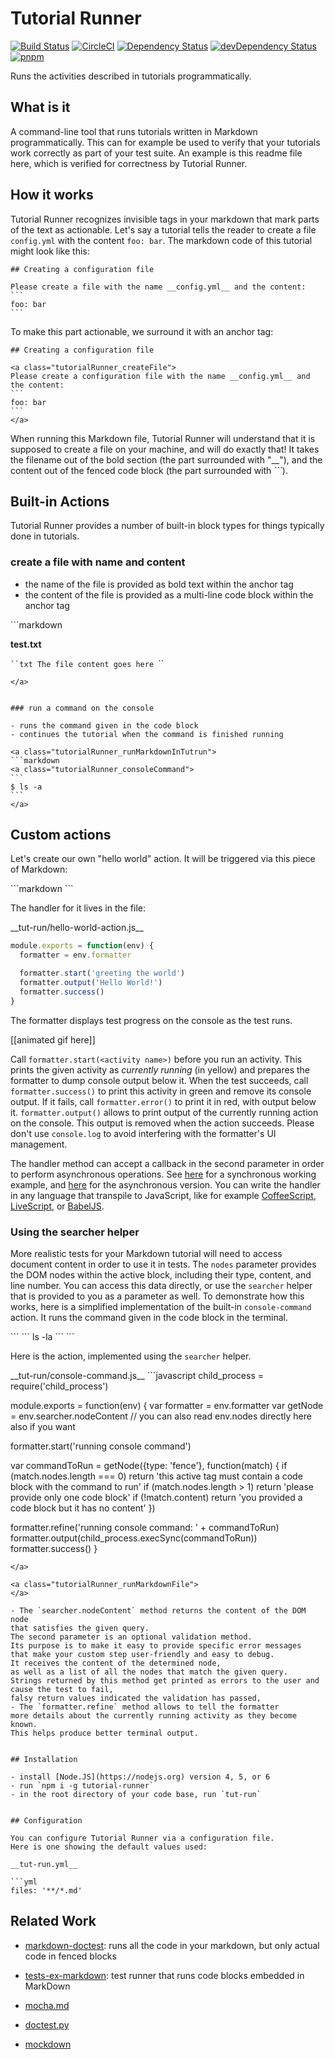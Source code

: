 # Tutorial Runner

[![Build Status](https://travis-ci.org/Originate/tutorial-runner.svg?branch=master)](https://travis-ci.org/Originate/tutorial-runner)
[![CircleCI](https://circleci.com/gh/Originate/tutorial-runner.svg?style=shield&circle-token=9ce35ed1cb30eb92c08211015f019fde2a0973a1)](https://circleci.com/gh/Originate/tutorial-runner)
[![Dependency Status](https://david-dm.org/originate/tutorial-runner.svg)](https://david-dm.org/originate/tutorial-runner)
[![devDependency Status](https://david-dm.org/originate/tutorial-runner/dev-status.svg)](https://david-dm.org/originate/tutorial-runner#info=devDependencies)
[![pnpm](https://img.shields.io/badge/pnpm-compatible-brightgreen.svg)](https://github.com/rstacruz/pnpm)



Runs the activities described in tutorials programmatically.


## What is it

A command-line tool that runs tutorials written in Markdown programmatically.
This can for example be used to verify that your tutorials work correctly
as part of your test suite.
An example is this readme file here,
which is verified for correctness by Tutorial Runner.


## How it works

Tutorial Runner recognizes invisible tags in your markdown
that mark parts of the text as actionable.
Let's say a tutorial tells the reader to create a file `config.yml`
with the content `foo: bar`.
The markdown code of this tutorial might look like this:

```
## Creating a configuration file

Please create a file with the name __config.yml__ and the content:
`​``
foo: bar
`​``
```

To make this part actionable, we surround it with an anchor tag:

<a class="tutorialRunner_runMarkdownInTutrun">

```
## Creating a configuration file

<a class="tutorialRunner_createFile">
Please create a configuration file with the name __config.yml__ and the content:
`​``
foo: bar
`​``
</a>
```

</a>

When running this Markdown file,
Tutorial Runner will understand that it is supposed to create a file on your machine,
and will do exactly that!
It takes the filename out of the bold section (the part surrounded with "\_\_"),
and the content out of the fenced code block (the part surrounded with _\`\`\`_).


## Built-in Actions

Tutorial Runner provides a number of built-in block types
for things typically done in tutorials.


### create a file with name and content
* the name of the file is provided as bold text within the anchor tag
* the content of the file is provided as a multi-line code block within the anchor tag

<a class="tutorialRunner_runMarkdownInTutrun">
```markdown
<a class="tutorialRunner_createFile">

__test.txt__

`​``txt
The file content goes here
`​``
</a>
```
</a>


### run a command on the console

- runs the command given in the code block
- continues the tutorial when the command is finished running

<a class="tutorialRunner_runMarkdownInTutrun">
```markdown
<a class="tutorialRunner_consoleCommand">
`​``
$ ls -a
`​``
</a>
```
</a>


<!-- ### a command, enter text, and wait until it ends -->
<!--  -->
<!-- <a class="tutorialRunner_runMarkdownInTutrun"> -->
<!-- ```markdown -->
<!-- <a class="tutorialRunner_consoleCommandWithInput"> -->
<!--  -->
<!-- ```bash -->
<!-- $ ls -a -->
<!-- `​`` -->
<!-- </a> -->
<!-- ``` -->
<!-- </a> -->


<!-- ### run a bash script and wait until it outputs a certain string -->
<!--  -->
<!-- <a class="tutorialRunner_runMarkdownInTutrun"> -->
<!-- ```markdown -->
<!-- <a class="tutorialRunner_consoleCommandWaitForOutput"> -->
<!--  -->
<!-- `​`` -->
<!-- $ echo 'hello world' -->
<!-- `​`` -->
<!--  -->
<!-- and wait until we see: -->
<!--  -->
<!-- `​`` -->
<!-- world -->
<!-- `​`` -->
<!--  -->
<!-- </a> -->
<!-- ``` -->
<!-- </a> -->


<!-- ### stop the currenly running Bash script -->
<!--  -->
<!-- ```markdown -->
<!-- <a class="tutorialRunner_stopCurrentProcess"> -->
<!-- Stop the current process by hitting Ctrl-C -->
<!--  -->
<!-- </a> -->
<!-- ``` -->


## Custom actions

Let's create our own "hello world" action.
It will be triggered via this piece of Markdown:

<a class="tutorialRunner_createMarkdownFile">
```markdown
<a class="tutorialRunner_helloWorld">
</a>
```
</a>

The handler for it lives in the file:

<a class="tutorialRunner_createFile">
__tut-run/hello-world-action.js__

```javascript
module.exports = function(env) {
  formatter = env.formatter

  formatter.start('greeting the world')
  formatter.output('Hello World!')
  formatter.success()
}
```
</a>

<a class="tutorialRunner_runMarkdownFile">
The formatter displays test progress on the console as the test runs.
</a>

[[animated gif here]]

Call `formatter.start(<activity name>)` before you run an activity.
This prints the given activity as _currently running_ (in yellow)
and prepares the formatter to dump console output below it.
When the test succeeds, call `formatter.success()`
to print this activity in green
and remove its console output.
If it fails, call `formatter.error()` to print it in red,
with output below it.
`formatter.output()` allows to print output of the currently running action
on the console. This output is removed when the action succeeds.
Please don't use `console.log` to avoid interfering with the formatter's UI management.

The handler method can accept a callback in the second parameter
in order to perform asynchronous operations.
See [here](examples/custom-action-sync) for a synchronous working example,
and [here](examples/custom-action-async) for the asynchronous version.
You can write the handler in any language that transpile to JavaScript,
like for example [CoffeeScript](http://coffeescript.org),
[LiveScript](http://livescript.net),
or [BabelJS](https://babeljs.io).


### Using the searcher helper

More realistic tests for your Markdown tutorial
will need to access document content
in order to use it in tests.
The `nodes` parameter provides the DOM nodes within the active block,
including their type, content, and line number.
You can access this data directly,
or use the `searcher` helper that is provided to you as a parameter as well.
To demonstrate how this works,
here is a simplified implementation of the built-in `console-command` action.
It runs the command given in the code block in the terminal.

<a class="tutorialRunner_createMarkdownFile">
```
<a class="tutorialRunner_consoleCommand">
`​``
ls -la
`​``
</a>
```
</a>

Here is the action, implemented using the `searcher` helper.

<a class="tutorialRunner_createFile">
__tut-run/console-command.js__
```javascript
child_process = require('child_process')

module.exports = function(env) {
  var formatter = env.formatter
  var getNode = env.searcher.nodeContent
  // you can also read env.nodes directly here also if you want

  formatter.start('running console command')

  var commandToRun = getNode({type: 'fence'}, function(match) {
    if (match.nodes.length === 0) return 'this active tag must contain a code block with the command to run'
    if (match.nodes.length > 1) return 'please provide only one code block'
    if (!match.content) return 'you provided a code block but it has no content'
  })

  formatter.refine('running console command: ' + commandToRun)
  formatter.output(child_process.execSync(commandToRun))
  formatter.success()
}
```
</a>

<a class="tutorialRunner_runMarkdownFile">
</a>

- The `searcher.nodeContent` method returns the content of the DOM node
that satisfies the given query.
The second parameter is an optional validation method.
Its purpose is to make it easy to provide specific error messages
that make your custom step user-friendly and easy to debug.
It receives the content of the determined node,
as well as a list of all the nodes that match the given query.
Strings returned by this method get printed as errors to the user and cause the test to fail,
falsy return values indicated the validation has passed,
- The `formatter.refine` method allows to tell the formatter
more details about the currently running activity as they become known.
This helps produce better terminal output.


## Installation

- install [Node.JS](https://nodejs.org) version 4, 5, or 6
- run `npm i -g tutorial-runner`
- in the root directory of your code base, run `tut-run`


## Configuration

You can configure Tutorial Runner via a configuration file.
Here is one showing the default values used:

__tut-run.yml__

```yml
files: '**/*.md'
```


## Related Work

* [markdown-doctest](https://github.com/Widdershin/markdown-doctest):
  runs all the code in your markdown, but only actual code in fenced blocks

* [tests-ex-markdown](https://github.com/anko/tests-ex-markdown):
  test runner that runs code blocks embedded in MarkDown

* [mocha.md](https://github.com/sidorares/mocha.md)

* [doctest.py](https://docs.python.org/2/library/doctest.html#simple-usage-checking-examples-in-a-text-file)

* [mockdown](https://github.com/pjeby/mockdown)

